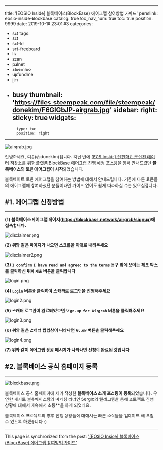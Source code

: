 
---
title: '[EOSIO Inside] 블록베이스(BlockBase) 에어그랩 참여방법 가이드'
permlink: eosio-inside-blockbase
catalog: true
toc_nav_num: true
toc: true
position: 9999
date: 2019-10-10 23:01:03
categories:
- sct
tags:
- sct
- sct-kr
- sct-freeboard
- liv
- zzan
- palnet
- steemleo
- upfundme
- jjm
- busy
thumbnail: 'https://files.steempeak.com/file/steempeak/donekim/F6GlGbJP-airgrab.jpg'
sidebar:
    right:
        sticky: true
widgets:
    -
        type: toc
        position: right
---


![airgrab.jpg](https://files.steempeak.com/file/steempeak/donekim/F6GlGbJP-airgrab.jpg)

안녕하세요, 디온(@donekim)입니다. 지난 번에 [[EOS Inside] 안전하고 분산된 데이터 저장소를 위한 플랫폼 BlockBase 에어그랩 진행 예정](https://www.steemcoinpan.com/sct/@donekim/eos-inside-blockbase) 포스팅을 통해 안내드렸던 **블록베이스의 토큰 에어그랩이 시작**되었습니다.

블록베이트 토큰 에어그랩을 참여하는 방법에 대해서 안내드립니다. 기존에 다른 토큰들의 에어그랩에 참여하셨던 분들이라면 가이드 없이도 쉽게 따라하실 수는 있으실겁니다.

## #1. 에어그랩 신청방법
---

**(1) 블록베이스 에어그랩 페이지(https://blockbase.network/airgrab/signup)에 접속합니다.**

![disclaimer.png](https://files.steempeak.com/file/steempeak/donekim/5SarFUIK-disclaimer.png)

**(2) 위와 같은 페이지가 나오면 스크롤을 아래로 내려주세요**

![disclaimer2.png](https://files.steempeak.com/file/steempeak/donekim/P6HRSKpw-disclaimer2.png)

**(3) `I confirm I have read and agreed to the terms` 문구 앞에 보이는 체크 박스를 클릭하신 뒤에 `제출` 버튼을 클릭합니다**

![login.png](https://files.steempeak.com/file/steempeak/donekim/RrcHoRjG-login.png)

**(4) `Login` 버튼을 클릭하여 스캐터로 로그인을 진행해주세요**

![login2.png](https://files.steempeak.com/file/steempeak/donekim/rZ0FkwZ9-login2.png)

**(5) 스캐터 로그인이 완료되었으면 `Sign-up for Airgrab` 버튼을 클릭해주세요**

![login3.png](https://files.steempeak.com/file/steempeak/donekim/1Z5tu8py-login3.png)

**(6) 위와 같은 스캐터 팝업창이 나타나면 `Allow` 버튼을 클릭해주세요**

![login4.png](https://files.steempeak.com/file/steempeak/donekim/ZFlajpet-login4.png)

**(7) 위와 같이 에어그랩 성공 메시지가 나타나면 신청이 완료된 것입니다**

## #2. 블록베이스 공식 홈페이지 등록
---

![blockbase.png](https://files.steempeak.com/file/steempeak/donekim/jw0Qd6Fa-blockbase.png)

블록베이스 공식 홈페이지에 제가 작성한 **블록베이스 소개 포스팅이 등록**되었습니다. 우연한 계기로 블록베이스팀의 마케팅 리더인 Sergio와 텔레그램을 통해 프로젝트 진행 상황에 대해서 계속해서 소통**을 하게 되었네요.

블록베이스 프로젝트의 향후 진행 상황들에 대해서는 빠른 소식들을 업데이드 해 드릴 수 있도록 하겠습니다 :)

- - -

This page is synchronized from the post: ['[EOSIO Inside] 블록베이스(BlockBase) 에어그랩 참여방법 가이드'](https://steemit.com/@donekim/eosio-inside-blockbase)
